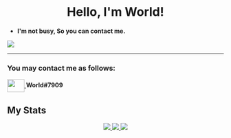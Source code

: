 <h1 align="center">Hello, I'm World!</h1>

- **I'm not busy, So you can contact me.**
<p align="left">
	<img align="center" src="https://hits.seeyoufarm.com/api/count/incr/badge.svg?url=https%3A%2F%2Fgithub.com%2Fmcsim415&count_bg=%234ACA98&title_bg=%23555555&icon=github.svg&icon_color=%23F3F3F3&title=hits&edge_flat=false" />
</p>

<hr>

### You may contact me as follows:
<p align="left">
	<a href="#">
		<img align="center" src="https://cdn.jsdelivr.net/npm/simple-icons@3.0.1/icons/discord.svg" height="30" width="40" />
	</a>
	<strong>World#7909</strong>
</p>

## My Stats
<p align="center">
	<a href="#">
		<img src="https://github-readme-stats.vercel.app/api?username=deveworld&show_icons=true&theme=nord&line_height=35" />
		<img src="https://github-readme-streak-stats.herokuapp.com/?user=deveworld&theme=nord" />
		<img src="https://github-readme-stats.vercel.app/api/top-langs/?username=deveworld&layout=compact&theme=nord" />
	</a>
</p>
